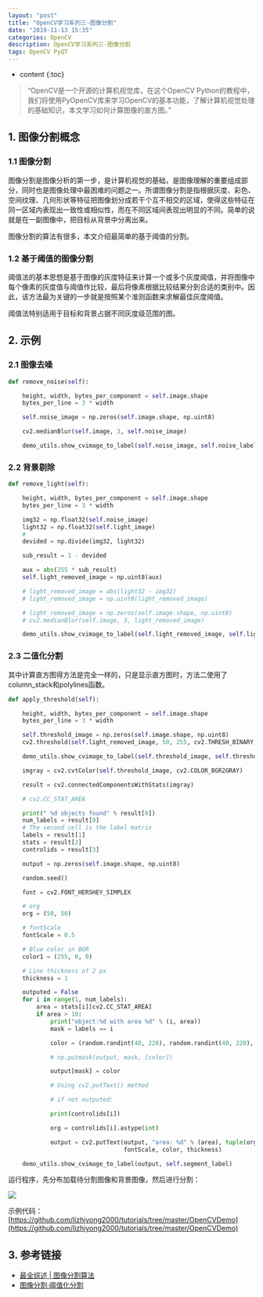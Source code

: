 ```yaml
---
layout: "post"
title: "OpenCV学习系列三-图像分割"
date: "2019-11-13 15:35"
categories: OpenCV
description: OpenCV学习系列三-图像分割
tags: OpenCV PyQT
---
```


* content
{:toc}

<div class="postImg" style="background-image:url(http://carforeasy.cn/OpenCV学习系列三-643275ff.png)" ></div>

> “OpenCV是一个开源的计算机视觉库，在这个OpenCV Python的教程中，我们将使用PyOpenCV库来学习OpenCV的基本功能，了解计算机视觉处理的基础知识，本文学习如何计算图像的直方图。”





## 1. 图像分割概念

### 1.1 图像分割
图像分割是图像分析的第一步，是计算机视觉的基础，是图像理解的重要组成部分，同时也是图像处理中最困难的问题之一。所谓图像分割是指根据灰度、彩色、空间纹理、几何形状等特征把图像划分成若干个互不相交的区域，使得这些特征在同一区域内表现出一致性或相似性，而在不同区域间表现出明显的不同。简单的说就是在一副图像中，把目标从背景中分离出来。

图像分割的算法有很多，本文介绍最简单的基于阈值的分割。


### 1.2 基于阈值的图像分割

阈值法的基本思想是基于图像的灰度特征来计算一个或多个灰度阈值，并将图像中每个像素的灰度值与阈值作比较，最后将像素根据比较结果分到合适的类别中。因此，该方法最为关键的一步就是按照某个准则函数来求解最佳灰度阈值。

阈值法特别适用于目标和背景占据不同灰度级范围的图。

[](http://carforeasy.cn/OpenCV学习系列三-643275ff.png)

## 2. 示例

### 2.1 图像去噪

```python
def remove_noise(self):

    height, width, bytes_per_component = self.image.shape
    bytes_per_line = 3 * width

    self.noise_image = np.zeros(self.image.shape, np.uint8)

    cv2.medianBlur(self.image, 3, self.noise_image)

    demo_utils.show_cvimage_to_label(self.noise_image, self.noise_label)

```

### 2.2 背景剔除

```python
def remove_light(self):

    height, width, bytes_per_component = self.image.shape
    bytes_per_line = 3 * width

    img32 = np.float32(self.noise_image)
    light32 = np.float32(self.light_image)
    #
    devided = np.divide(img32, light32)

    sub_result = 1 - devided

    aux = abs(255 * sub_result)
    self.light_removed_image = np.uint8(aux)

    # light_removed_image = abs(light32 - img32)
    # light_removed_image = np.uint8(light_removed_image)

    # light_removed_image = np.zeros(self.image.shape, np.uint8)
    # cv2.medianBlur(self.image, 3, light_removed_image)

    demo_utils.show_cvimage_to_label(self.light_removed_image, self.light_removed_label)
```


### 2.3 二值化分割

其中计算直方图得方法是完全一样的，只是显示直方图时，方法二使用了column_stack和polylines函数。

```python
def apply_threshold(self):

    height, width, bytes_per_component = self.image.shape
    bytes_per_line = 3 * width

    self.threshold_image = np.zeros(self.image.shape, np.uint8)
    cv2.threshold(self.light_removed_image, 50, 255, cv2.THRESH_BINARY, self.threshold_image)

    demo_utils.show_cvimage_to_label(self.threshold_image, self.threshold_label)

    imgray = cv2.cvtColor(self.threshold_image, cv2.COLOR_BGR2GRAY)

    result = cv2.connectedComponentsWithStats(imgray)

    # cv2.CC_STAT_AREA

    print(" %d objects found" % result[0])
    num_labels = result[0]
    # The second cell is the label matrix
    labels = result[1]
    stats = result[2]
    controlids = result[3]

    output = np.zeros(self.image.shape, np.uint8)

    random.seed()

    font = cv2.FONT_HERSHEY_SIMPLEX

    # org
    org = (50, 50)

    # fontScale
    fontScale = 0.5

    # Blue color in BGR
    color1 = (255, 0, 0)

    # Line thickness of 2 px
    thickness = 1

    outputed = False
    for i in range(1, num_labels):
        area = stats[i][cv2.CC_STAT_AREA]
        if area > 10:
            print("object:%d with area %d" % (i, area))
            mask = labels == i

            color = (random.randint(40, 220), random.randint(40, 220), random.randint(40, 220))

            # np.putmask(output, mask, [color])

            output[mask] = color

            # Using cv2.putText() method

            # if not outputed:

            print(controlids[i])

            org = controlids[i].astype(int)

            output = cv2.putText(output, "area: %d" % (area), tuple(org), font,
                                 fontScale, color, thickness)

    demo_utils.show_cvimage_to_label(output, self.segment_label)
```

运行程序，先分布加载待分割图像和背景图像，然后进行分割：

![](http://carforeasy.cn/OpenCV学习系列三-6de94d84.png)

示例代码：[https://github.com/lizhiyong2000/tutorials/tree/master/OpenCVDemo](https://github.com/lizhiyong2000/tutorials/tree/master/OpenCVDemo)

## 3. 参考链接
+ [最全综述 | 图像分割算法](https://zhuanlan.zhihu.com/p/70758906)
+ [图像分割·阈值化分割](https://blog.csdn.net/u010189457/article/details/78358410)
